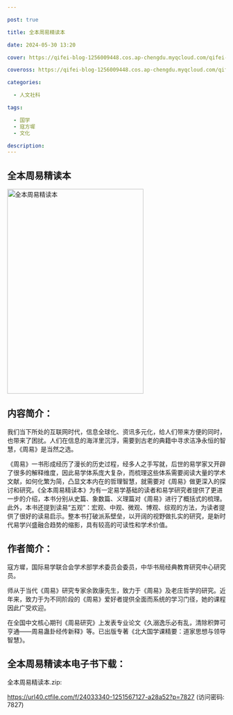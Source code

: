 ```yaml
---

post: true

title: 全本周易精读本

date: 2024-05-30 13:20

cover: https://qifei-blog-1256009448.cos.ap-chengdu.myqcloud.com/qifei-blog/s29728621.jpg

coveross: https://qifei-blog-1256009448.cos.ap-chengdu.myqcloud.com/qifei-blog/s29728621.jpg

categories:

  - 人文社科

tags:

  - 国学
  - 寇方墀
  - 文化

description:
---
```


## 全本周易精读本

<img alt="全本周易精读本" class="aligncenter loading" data-was-processed="true" decoding="async" fetchpriority="high" height="471" src="https://qifei-blog-1256009448.cos.ap-chengdu.myqcloud.com/qifei-blog/s29728621.jpg" style="cursor: zoom-in;" width="314"/>

## 内容简介：

我们当下所处的互联网时代，信息全球化、资讯多元化，给人们带来方便的同时，也带来了困扰。人们在信息的海洋里沉浮，需要到古老的典籍中寻求洁净永恒的智慧，《周易》是当然之选。

《周易》一书形成经历了漫长的历史过程，经多人之手写就，后世的易学家又开辟了很多的解释维度，因此易学体系庞大复杂，而梳理这些体系需要阅读大量的学术文献，如何化繁为简，凸显文本内在的哲理智慧，就需要对《周易》做更深入的探讨和研究。《全本周易精读本》为有一定易学基础的读者和易学研究者提供了更进一步的介绍，本书分别从史篇、象数篇、义理篇对《周易》进行了概括式的梳理。此外，本书还提到读易“五观”：宏观、中观、微观、博观、综观的方法，为读者提供了很好的读易启示。整本书打破派系壁垒，以开阔的视野做扎实的研究，是新时代易学兴盛融合趋势的缩影，具有较高的可读性和学术价值。

## 作者简介：

寇方墀，国际易学联合会学术部学术委员会委员，中华书局经典教育研究中心研究员。

师从于当代《周易》研究专家余敦康先生，致力于《周易》及老庄哲学的研究。近年来，致力于为不同阶段的《周易》爱好者提供全面而系统的学习门径，她的课程因此广受欢迎。

在全国中文核心期刊《周易研究》上发表专业论文《久溺逸乐必有乱，清除积弊可亨通——周易蛊卦经传新释》等。已出版专著《北大国学课精要：道家思想与领导智慧》。

## 全本周易精读本电子书下载：

全本周易精读本.zip: 

https://url40.ctfile.com/f/24033340-1251567127-a28a52?p=7827 (访问密码: 7827)
